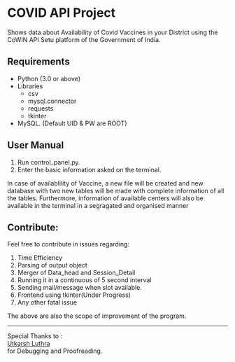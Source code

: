 # COVID API Project
Shows data about Availability of Covid Vaccines in your District using the CoWIN API Setu platform of the Government of India.

## Requirements
* Python (3.0 or above) 
* Libraries
  * csv
  * mysql.connector
  * requests
  * tkinter
* MySQL. (Default UID & PW are ROOT)

## User Manual
1. Run control_panel.py.
2. Enter the basic information asked on the terminal.

In case of availablility of Vaccine, a new file will be created and new database with two new tables will be made with complete information of all the tables.
Furthermore, information of available centers will also be available in the terminal in a segragated and organised manner

## Contribute:
Feel free to contribute in issues regarding:
1. Time Efficiency
2. Parsing of output object
3. Merger of Data_head and Session_Detail
4. Running it in a continuous of 5 second interval 
5. Sending mail/message when slot available.
6. Frontend using tkinter(Under Progress)
7. Any other fatal issue

The above are also the scope of improvement of the program.

___
Special Thanks to :<br>
[Utkarsh Luthra](https://utkarshluthra.live) <br>for Debugging and Proofreading.
